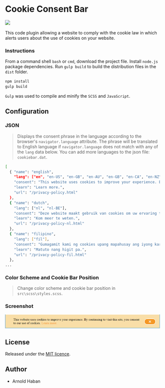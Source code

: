 # Cookie Consent Bar
![](https://img.shields.io/badge/version-1.0.0-orange.svg)

This code plugin allowing a website to comply with the cookie law in which alerts users about the use of cookies on your website.

### Instructions
  
From a command shell `bash` or `cmd`, download the project file. Install `node.js` package dependencies. Run `gulp build` to build the distribution files in the `dist` folder.

```bash
npm install
gulp build
```

`Gulp` was used to compile and minify the `SCSS` and `JavaScript`.


## Configuration

### JSON

> Displays the consent phrase in the language according to the browser's `navigator.language` attribute. The phrase will be translated to English language if `navigator.language` does not match with any of the `lang` data below. You can add more languages to the json file: `cookiebar.dat`.

```bash
[
  { "name": "english",
    "lang": ["en", "en-US", "en-GB", "en-AU", "en-GB", "en-CA", "en-NZ", "en-IE", "en-ZA", "en-JM", "en-BZ", "en-TT"],
    "consent": "This website uses cookies to improve your experience. By continuing to visit this site, you consent to our use of cookies.",
    "learn": "Learn more.",
    "url": "/privacy-policy.html"
  },
  { "name": "dutch",
    "lang": ["nl", "nl-BE"],
    "consent": "Deze website maakt gebruik van cookies om uw ervaring te verbeteren. Door deze site te blijven bezoeken, stemt u in met het gebruik van cookies.",
    "learn": "Kom meer te weten.",
    "url": "/privacy-policy-nl.html"
  },
  { "name": "filipino",
    "lang": ["fil"],
    "consent": "Gumagamit kami ng cookies upang mapahusay ang iyong karanasan. Sa patuloy na pagbisita sa site na ito, pinapayagan mo ang aming paggamit ng mga cookies.",
    "learn": "Matuto nang higit pa.",
    "url": "/privacy-policy-fil.html"
  },
...
```

### Color Scheme and Cookie Bar Position

> Change color scheme and cookie bar position in `src\scss\styles.scss`.

### Screenshot

![](https://github.com/hsbyte/cookie-bar-consent/blob/master/.md/cookiebar.jpg)


## License

Released under the [MIT licence](http://opensource.org/licenses/MIT).


## Author

- Arnold Haban
